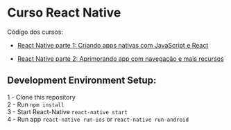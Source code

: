 # Curso React Native
Código dos cursos:

* [React Native parte 1: Criando apps nativas com JavaScript e React](https://cursos.alura.com.br/course/react-native-parte-1)

* [React Native parte 2: Aprimorando app com navegação e mais recursos](https://cursos.alura.com.br/course/react-native-parte-2)


## Development Environment Setup:
1 - Clone this repository<br />
2 - Run `npm install`<br />
3 - Start React-Native `react-native start`<br />
4 - Run app `react-native run-ios` or `react-native run-android`
